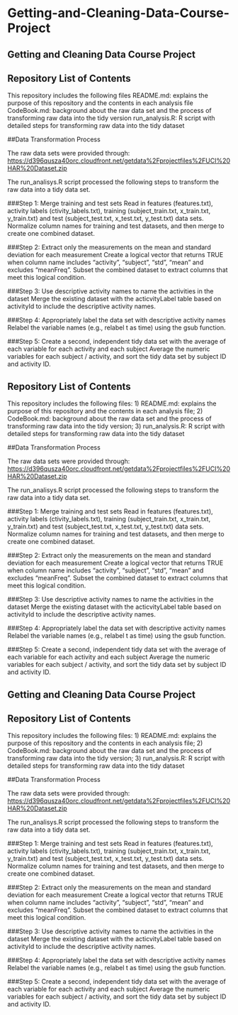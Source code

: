# Getting-and-Cleaning-Data-Course-Project
## Getting and Cleaning Data Course Project

## Repository List of Contents
This repository includes the following files 
README.md: explains the purpose of this repository and the contents in each analysis file
CodeBook.md: background about the raw data set and the process of transforming raw data into the tidy version
run_analysis.R: R script with detailed steps for transforming raw data into the tidy dataset

##Data Transformation Process

The raw data sets were provided through: https://d396qusza40orc.cloudfront.net/getdata%2Fprojectfiles%2FUCI%20HAR%20Dataset.zip

The run_analisys.R script processed the following steps to transform the raw data into a tidy data set.

###Step 1: Merge training and test sets
Read in features (features.txt), activity labels (ctivity_labels.txt), training (subject_train.txt, x_train.txt, y_train.txt) and test (subject_test.txt, x_test.txt, y_test.txt) data sets. Normalize column names for training and test datasets, and then merge to create one combined dataset.

###Step 2: Extract only the measurements on the mean and standard deviation for each measurement
Create a logical vector that returns TRUE when column name includes “activity”, “subject”, “std”, “mean” and excludes “meanFreq”. Subset the combined dataset to extract columns that meet this logical condition.

###Step 3: Use descriptive activity names to name the activities in the dataset
Merge the existing dataset with the acticvityLabel table based on activityId to include the descriptive activity names.

###Step 4: Appropriately label the data set with descriptive activity names
Relabel the variable names (e.g., relabel t as time) using the gsub function.

###Step 5: Create a second, independent tidy data set with the average of each variable for each activity and each subject
Average the numeric variables for each subject / activity, and sort the tidy data set by subject ID and activity ID.

## Repository List of Contents
This repository includes the following files: 1) README.md: explains the purpose of this repository and the contents in each analysis file; 2) CodeBook.md: background about the raw data set and the process of transforming raw data into the tidy version; 3) run_analysis.R: R script with detailed steps for transforming raw data into the tidy dataset

##Data Transformation Process

The raw data sets were provided through: https://d396qusza40orc.cloudfront.net/getdata%2Fprojectfiles%2FUCI%20HAR%20Dataset.zip

The run_analisys.R script processed the following steps to transform the raw data into a tidy data set.

###Step 1: Merge training and test sets
Read in features (features.txt), activity labels (ctivity_labels.txt), training (subject_train.txt, x_train.txt, y_train.txt) and test (subject_test.txt, x_test.txt, y_test.txt) data sets. Normalize column names for training and test datasets, and then merge to create one combined dataset.

###Step 2: Extract only the measurements on the mean and standard deviation for each measurement
Create a logical vector that returns TRUE when column name includes “activity”, “subject”, “std”, “mean” and excludes “meanFreq”. Subset the combined dataset to extract columns that meet this logical condition.

###Step 3: Use descriptive activity names to name the activities in the dataset
Merge the existing dataset with the acticvityLabel table based on activityId to include the descriptive activity names.

###Step 4: Appropriately label the data set with descriptive activity names
Relabel the variable names (e.g., relabel t as time) using the gsub function.

###Step 5: Create a second, independent tidy data set with the average of each variable for each activity and each subject
Average the numeric variables for each subject / activity, and sort the tidy data set by subject ID and activity ID.


## Getting and Cleaning Data Course Project

## Repository List of Contents
This repository includes the following files: 1) README.md: explains the purpose of this repository and the contents in each analysis file; 2) CodeBook.md: background about the raw data set and the process of transforming raw data into the tidy version; 3) run_analysis.R: R script with detailed steps for transforming raw data into the tidy dataset

##Data Transformation Process

The raw data sets were provided through: https://d396qusza40orc.cloudfront.net/getdata%2Fprojectfiles%2FUCI%20HAR%20Dataset.zip

The run_analisys.R script processed the following steps to transform the raw data into a tidy data set.

###Step 1: Merge training and test sets
Read in features (features.txt), activity labels (ctivity_labels.txt), training (subject_train.txt, x_train.txt, y_train.txt) and test (subject_test.txt, x_test.txt, y_test.txt) data sets. Normalize column names for training and test datasets, and then merge to create one combined dataset.

###Step 2: Extract only the measurements on the mean and standard deviation for each measurement
Create a logical vector that returns TRUE when column name includes “activity”, “subject”, “std”, “mean” and excludes “meanFreq”. Subset the combined dataset to extract columns that meet this logical condition.

###Step 3: Use descriptive activity names to name the activities in the dataset
Merge the existing dataset with the acticvityLabel table based on activityId to include the descriptive activity names.

###Step 4: Appropriately label the data set with descriptive activity names
Relabel the variable names (e.g., relabel t as time) using the gsub function.

###Step 5: Create a second, independent tidy data set with the average of each variable for each activity and each subject
Average the numeric variables for each subject / activity, and sort the tidy data set by subject ID and activity ID.
